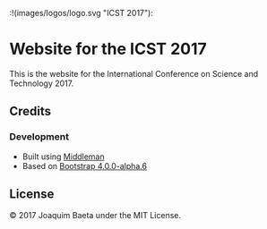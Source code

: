 :!(images/logos/logo.svg "ICST 2017"):

# Website for the ICST 2017

This is the website for the International Conference on Science and Technology 2017.

## Credits

### Development

+ Built using [Middleman](https://github.com/middleman/middleman)
+ Based on [Bootstrap 4.0.0-alpha.6](https://v4-alpha.getbootstrap.com/)

## License

© 2017 Joaquim Baeta under the MIT License.